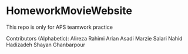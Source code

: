 # HomeworkMovieWebsite
This repo is only for APS teamwork practice

Contributors (Alphabetic):
Alireza Rahimi
Arian Asadi
Marzie Salari
Nahid Hadizadeh
Shayan Ghanbarpour
